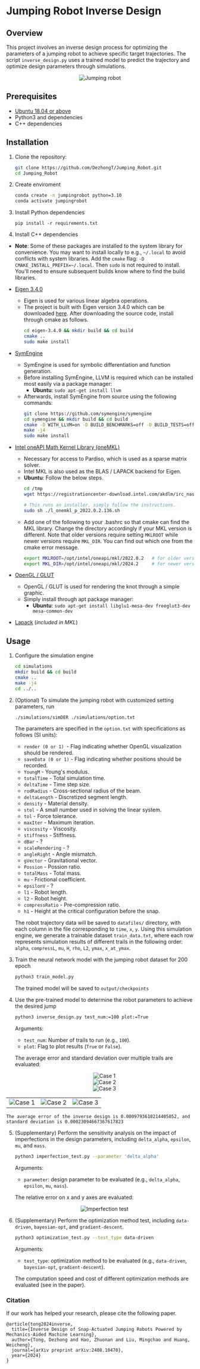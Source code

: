 # Jumping Robot Inverse Design

## Overview

This project involves an inverse design process for optimizing the parameters of a jumping robot to achieve specific target trajectories. The script `inverse_design.py` uses a trained model to predict the trajectory and optimize design parameters through simulations.

<div align="center">
  <img src="assets/demo.gif" alt="Jumping robot">
</div>

## Prerequisites

- [Ubuntu 18.04 or above](https://ubuntu.com/tutorials/install-ubuntu-desktop#1-overview)
- Python3 and dependencies
- C++ dependencies

## Installation

1. Clone the repository:
   ```bash
   git clone https://github.com/DezhongT/Jumping_Robot.git
   cd Jumping_Robot
   ```

2. Create enviroment 
   ```bash
   conda create -n jumpingrobot python=3.10
   conda activate jumpingrobot
   ```

3. Install Python dependencies
   ```base
   pip install -r requirements.txt
   ```
   
4. Install C++ dependencies

- **Note**: Some of these packages are installed to the system library for convenience. You may want to install locally to e.g., `~/.local` to avoid conflicts with system libraries. Add the `cmake` flag: `-D CMAKE_INSTALL_PREFIX=~/.local`. Then `sudo` is not required to install. You'll need to ensure subsequent builds know where to find the build libraries.

- [Eigen 3.4.0](http://eigen.tuxfamily.org/index.php?title=Main_Page)
  - Eigen is used for various linear algebra operations.
  - The project is built with Eigen version 3.4.0 which can be downloaded [here](https://gitlab.com/libeigen/eigen/-/releases/3.4.0). After downloading the source code, install through cmake as follows.
    ```bash
    cd eigen-3.4.0 && mkdir build && cd build
    cmake ..
    sudo make install
    ```
- [SymEngine](https://github.com/symengine/symengine)
  - SymEngine is used for symbolic differentiation and function generation.
  - Before installing SymEngine, LLVM is required which can be installed most easily via a package manager:
    - **Ubuntu**: `sudo apt-get install llvm`
  - Afterwards, install SymEngine from source using the following commands:
    ```bash
    git clone https://github.com/symengine/symengine
    cd symengine && mkdir build && cd build
    cmake -D WITH_LLVM=on -D BUILD_BENCHMARKS=off -D BUILD_TESTS=off ..
    make -j4
    sudo make install
    ```

- [Intel oneAPI Math Kernel Library (oneMKL)](https://www.intel.com/content/www/us/en/developer/tools/oneapi/onemkl-download.html?operatingsystem=linux&distributions=webdownload&options=online)
  - Necessary for access to Pardiso, which is used as a sparse matrix solver.
  - Intel MKL is also used as the BLAS / LAPACK backend for Eigen.
  - **Ubuntu**: Follow the below steps.
    ```bash
    cd /tmp
    wget https://registrationcenter-download.intel.com/akdlm/irc_nas/18483/l_onemkl_p_2022.0.2.136.sh

    # This runs an installer, simply follow the instructions.
    sudo sh ./l_onemkl_p_2022.0.2.136.sh
    ```
  - Add one of the following to your .bashrc so that cmake can find the MKL library. Change the directory accordingly if your MKL version is different. 
   Note that older versions require setting `MKLROOT` while newer versions require `MKL_DIR`.
   You can find out which one from the cmake error message.
    ```bash
    export MKLROOT=/opt/intel/oneapi/mkl/2022.0.2   # for older versions
    export MKL_DIR=/opt/intel/oneapi/mkl/2024.2     # for newer versions
    ```

- [OpenGL / GLUT](https://www.opengl.org/)
  - OpenGL / GLUT is used for rendering the knot through a simple graphic.
  - Simply install through apt package manager:
    - **Ubuntu**: `sudo apt-get install libglu1-mesa-dev freeglut3-dev mesa-common-dev`

- [Lapack](https://www.netlib.org/lapack/) (*included in MKL*)


## Usage

1. Configure the simulation engine
   ```bash
   cd simulations
   mkdir build && cd build
   cmake ..
   make -j4
   cd ../..
   ```

2. (Optional) To simulate the jumping robot with customized setting parameters, run
   ```bash
   ./simulations/simDER ./simulations/option.txt
   ```
   The parameters are specified in the ```option.txt``` with specifications as follows (SI units):
   - ```render (0 or 1) ```- Flag indicating whether OpenGL visualization should be rendered.
   - ```saveData (0 or 1)``` - Flag indicating whether positions should be recorded.
   - ```YoungM``` - Young's modulus.
   - ```totalTime``` - Total simulation time.
   - ```deltaTime``` - Time step size.
   - ```rodRadius``` - Cross-sectional radius of the beam.
   - ```deltaLength``` - Discretized segment length.
   - ```density``` - Material density.
   - ```stol``` - A small number used in solving the linear system.
   - ```tol``` - Force tolerance.
   - ```maxIter``` - Maximum iteration.
   - ```viscosity``` - Viscosity.
   - ```stiffness``` - Stiffness.
   - ```dBar``` - ?
   - ```scaleRendering``` - ?
   - ```angleRight``` - Angle mismatch.
   - ```gVector``` - Gravitational vector.
   - ```Possion``` - Possion ratio.
   - ```totalMass``` - Total mass.
   - ```mu``` - Frictional coefficient.
   - ```epsilonV``` - ?
   - ```l1``` - Robot length.
   - ```l2``` - Robot height.
   - ```compressRatio``` - Pre-compression ratio.
   - ```h1``` - Height at the critical configuration before the snap.

   The robot trajectory data will be saved to `datafiles/` directory, with each column in the file corresponding to `time`, `x`, `y`.
   Using this simulation engine, we generate a trainable dataset `train_data.txt`, where each row represents simulation results of different trails in the following order: `alpha`, `compressL`, `mu`, `H`, `rho`, `L2`, `ymax`, `x_at_ymax`.
     
3. Train the neural network model with the jumping robot dataset for 200 epoch
   ```bash
   python3 train_model.py
   ```
   The trained model will be saved to `output/checkpoints`

4. Use the pre-trained model to determine the robot parameters to achieve the desired jump
   ```bash
   python3 inverse_design.py test_num:=100 plot:=True
   ```
   Arguments:
   - ```test_num```: Number of trails to run (e.g., `100`).
   - ```plot```: Flag to plot results (`True` or `False`).

   The average error and standard deviation over multiple trails are evaluated:

   <div align="center">
   <img src="assets/inverse_case1.png" alt="Case 1">
   </div>

   <div align="center">
   <img src="assets/inverse_case2.png" alt="Case 2">
   </div>

   <div align="center">
   <img src="assets/inverse_case3.png" alt="Case 3">
   </div>

  <table>
    <tr>
      <td align="center"><img src="assets/inverse_case1.png" alt="Case 1"></td>
      <td align="center"><img src="assets/inverse_case2.png" alt="Case 2"></td>
      <td align="center"><img src="assets/inverse_case3.png" alt="Case 3"></td>
    </tr>
  </table>


   `The average error of the inverse design is 0.0009793610214405052, and standard deviation is 0.00023094667367617823`

5. (Supplementary) Perform the sensitivity analysis on the impact of imperfections in the design parameters, including `delta_alpha`, `epsilon`, `mu`, and `mass`.
   ```bash
   python3 imperfection_test.py --parameter 'delta_alpha'
   ```
   Arguments:
   - ```parameter```: design parameter to be evaluated (e.g., `delta_alpha`, `epsilon`, `mu`, `mass`).

   The relative error on x and y axes are evaluated:
   <div align="center">
   <img src="assets/imperfection_test.png" alt="Imperfection test">
   </div>
   

6. (Supplementary) Perform the optimization method test, including `data-driven`, `bayesian-opt`, and `gradient-descent`.
   ```bash
   python3 optimization_test.py --test_type data-driven
   ```
   Arguments:
   - ```test_type```: optimization method to be evaluated (e.g., `data-driven`, `bayesian-opt`, `gradient-descent`).

   The computation speed and cost of different optimization methods are evaluated (see in the paper).

### Citation
If our work has helped your research, please cite the following paper.
```
@article{tong2024inverse,
  title={Inverse Design of Snap-Actuated Jumping Robots Powered by Mechanics-Aided Machine Learning},
  author={Tong, Dezhong and Hao, Zhuonan and Liu, Mingchao and Huang, Weicheng},
  journal={arXiv preprint arXiv:2408.10470},
  year={2024}
}

```
